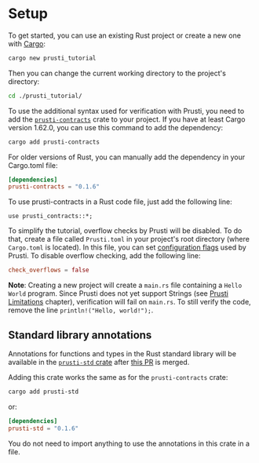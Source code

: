 # Setup

To get started, you can use an existing Rust project or create a new one with [Cargo](https://doc.rust-lang.org/cargo/):

```sh
cargo new prusti_tutorial
```
Then you can change the current working directory to the project's directory:
```sh
cd ./prusti_tutorial/
```


To use the additional syntax used for verification with Prusti, you need to add the [`prusti-contracts`](https://crates.io/crates/prusti-contracts) crate to your project. If you have at least Cargo version 1.62.0, you can use this command to add the dependency:
```sh
cargo add prusti-contracts
```
For older versions of Rust, you can manually add the dependency in your Cargo.toml file:
```toml
[dependencies]
prusti-contracts = "0.1.6"
```

To use prusti-contracts in a Rust code file, just add the following line:
```rust,ignore
use prusti_contracts::*;
```


To simplify the tutorial, overflow checks by Prusti will be disabled. To do that, create a file called `Prusti.toml` in your project's root directory (where `Cargo.toml` is located).
In this file, you can set [configuration flags](https://viperproject.github.io/prusti-dev/dev-guide/config/flags.html) used by Prusti. To disable overflow checking, add the following line:
```toml
check_overflows = false
```

**Note**: Creating a new project will create a `main.rs` file containing a `Hello World` program. Since Prusti does not yet support Strings (see [Prusti Limitations](../capabilities/limitations.md#strings-and-string-slices) chapter), verification will fail on `main.rs`. To still verify the code, remove the line `println!("Hello, world!");`.


## Standard library annotations

Annotations for functions and types in the Rust standard library will be available in the [`prusti-std` crate](https://crates.io/crates/prusti-std) after [this PR](https://github.com/viperproject/prusti-dev/pull/1249) is merged.

Adding this crate works the same as for the `prusti-contracts` crate:
```sh
cargo add prusti-std
```
or:
```toml
[dependencies]
prusti-std = "0.1.6"
```
You do not need to import anything to use the annotations in this crate in a file.

